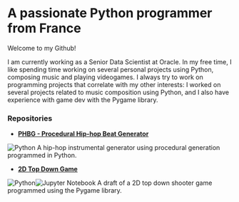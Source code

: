 # A passionate Python programmer from France

Welcome to my Github!

I am currently working as a Senior Data Scientist at Oracle. In my free time, I like spending time working on several personal projects using Python, composing music and playing videogames. I always try to work on programming projects that correlate with my other interests: I worked on several projects related to music composition using Python, and I also have experience with game dev with the Pygame library.

### Repositories
- **[PHBG - Procedural Hip-hop Beat Generator](https://github.com/novaski1/PHBG "PHBG")**

![Python](https://img.shields.io/badge/python-3670A0?style=for-the-badge&logo=python&logoColor=ffdd54)
A hip-hop instrumental generator using procedural generation programmed in Python.

- **[2D Top Down Game](https://github.com/novaski1/2D-Top-Down-Game "2D Top Down Game")**

![Python](https://img.shields.io/badge/python-3670A0?style=for-the-badge&logo=python&logoColor=ffdd54)![Jupyter Notebook](https://img.shields.io/badge/jupyter-%23FA0F00.svg?style=for-the-badge&logo=jupyter&logoColor=white)
A draft of a 2D top down shooter game programmed using the Pygame library.